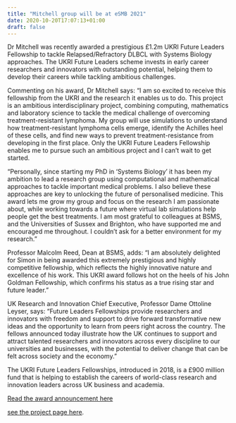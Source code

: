```yaml
---
title: "Mitchell group will be at eSMB 2021"
date: 2020-10-20T17:07:13+01:00
draft: false
---
```

Dr Mitchell was recently awarded a prestigious £1.2m UKRI Future Leaders Fellowship to tackle Relapsed/Refractory DLBCL with Systems Biology approaches. The UKRI Future Leaders scheme invests in early career researchers and innovators with outstanding potential, helping them to develop their careers while tackling ambitious challenges. 

Commenting on his award, Dr Mitchell says: “I am so excited to receive this fellowship from the UKRI and the research it enables us to do. This project is an ambitious interdisciplinary project, combining computing, mathematics and laboratory science to tackle the medical challenge of overcoming treatment-resistant lymphoma. My group will use simulations to understand how treatment-resistant lymphoma cells emerge, identify the Achilles heel of these cells, and find new ways to prevent treatment-resistance from developing in the first place. Only the UKRI Future Leaders Fellowship enables me to pursue such an ambitious project and I can’t wait to get started. 

“Personally, since starting my PhD in ‘Systems Biology’ it has been my ambition to lead a research group using computational and mathematical approaches to tackle important medical problems. I also believe these approaches are key to unlocking the future of personalised medicine. This award lets me grow my group and focus on the research I am passionate about, while working towards a future where virtual lab simulations help people get the best treatments. I am most grateful to colleagues at BSMS, and the Universities of Sussex and Brighton, who have supported me and encouraged me throughout. I couldn’t ask for a better environment for my research.” 

Professor Malcolm Reed, Dean at BSMS, adds: “I am absolutely delighted for Simon in being awarded this extremely prestigious and highly competitive fellowship, which reflects the highly innovative nature and excellence of his work. This UKRI award follows hot on the heels of his John Goldman Fellowship, which confirms his status as a true rising star and future leader.” 

UK Research and Innovation Chief Executive, Professor Dame Ottoline Leyser, says: “Future Leaders Fellowships provide researchers and innovators with freedom and support to drive forward transformative new ideas and the opportunity to learn from peers right across the country. The fellows announced today illustrate how the UK continues to support and attract talented researchers and innovators across every discipline to our universities and businesses, with the potential to deliver change that can be felt across society and the economy.” 

The UKRI Future Leaders Fellowships, introduced in 2018, is a £900 million fund that is helping to establish the careers of world-class research and innovation leaders across UK business and academia. 

[Read the award announcement here](https://www.bsms.ac.uk/about/news/2020/10-15-bsms-researcher-receives-prestigious-fellowship.aspx
)

[see the project page here](../../project/rr-dlbcl/).

